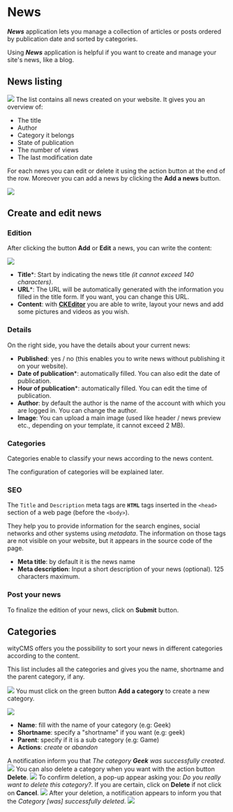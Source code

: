 # News

***News*** application lets you manage a collection of articles or posts ordered by publication date and sorted by categories.

Using ***News*** application is helpful if you want to create and manage your site's news, like a blog. 

## News listing
![](images/news-01.png)
The list contains all news created on your website. It gives you an overview of: 

* The title 
* Author
* Category it belongs
* State of publication
* The number of views
* The last modification date

For each news you can edit or delete it using the action button at the end of the row. 
Moreover you can add a news by clicking the **Add a news** button.

![](images/news-02.png)

## Create and edit news

### Edition

After clicking the button **Add** or **Edit** a news, you can write the content:

![](images/post-news-02.png)

* **Title***: Start by indicating the news title *(it cannot exceed 140 characters)*.
* **URL***: The URL will be automatically generated with the information you filled in the title form. If you want, you can change this URL.
* **Content**: with **[CKEditor](http://docs.ckeditor.com/)** you are able to write, layout your news and add some pictures and videos as you wish.

### Details

On the right side, you have the details about your current news:

* **Published**: yes / no (this enables you to write news without publishing it on your website).
* **Date of publication***: automatically filled. You can also edit the date of publication.
*  **Hour of publication***: automatically filled. You can edit the time of publication.
* **Author**: by default the author is the name of the account with which you are logged in. You can change the author.
* **Image**: You can upload a main image (used like header / news preview etc., depending on your template, it cannot exceed 2 MB).

### Categories

Categories enable to classify your news according to the news content. 

The configuration of categories will be explained later. 

### SEO

The `Title` and `Description` meta tags are **`HTML`** tags inserted in the `<head>` section of a web page (before the `<body>`). 

They help you to provide information for the search engines, social networks and other systems using *metadata*. The information on those tags are not visible on your website, but it appears in the source code of the page.

* **Meta title**: by default it is the news name
* **Meta description**: Input a short description of your news (optional). 125 characters maximum.

### Post your news

To finalize the edition of your news, click on **Submit** button. 

## Categories

wityCMS offers you the possibility to sort your news in different categories according to the content.

This list includes all the categories and gives you the name, shortname and the parent category, if any.

![](images/news-04.png)
You must click on the green button **Add a category** to create a new category.

![](images/news-05.png)

* **Name**: fill with the name of your category (e.g: Geek)
* **Shortname**: specify a "shortname" if you want (e.g: geek)
* **Parent**: specify if it is a sub category (e.g: Game)
* **Actions**: *create* or *abandon*

A notification inform you that *The category **Geek** was successfully created*.
![](images/news-06.png)
You can also delete a category when you want with the action button **Delete**. 
![](images/news-07.png)
To confirm deletion, a pop-up appear asking you: *Do you really want to delete this category?*.
If you are certain, click on **Delete** if not click on **Cancel**.
![](images/news-08.png)
After your deletion, a notification appears to inform you that the *Category [was] successfully deleted*. 
![](images/news-09.png)